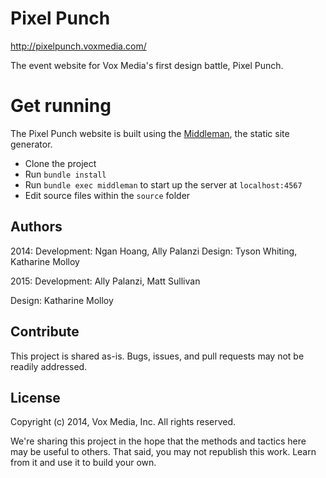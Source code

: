 # Pixel Punch

http://pixelpunch.voxmedia.com/

The event website for Vox Media's first design battle, Pixel Punch.

# Get running
The Pixel Punch website is built using the [Middleman](http://middlemanapp.com), the static site generator.

- Clone the project
- Run `bundle install`
- Run `bundle exec middleman` to start up the server at `localhost:4567`
- Edit source files within the `source` folder

## Authors
2014:
Development: Ngan Hoang, Ally Palanzi
Design: Tyson Whiting, Katharine Molloy

2015:
Development: Ally Palanzi, Matt Sullivan

Design: Katharine Molloy

## Contribute

This project is shared as-is. Bugs, issues, and pull requests may not be readily addressed.

## License

Copyright (c) 2014, Vox Media, Inc.
All rights reserved.

We're sharing this project in the hope that the methods and tactics here may be useful to others. That said, you may not republish this work. Learn from it and use it to build your own.
